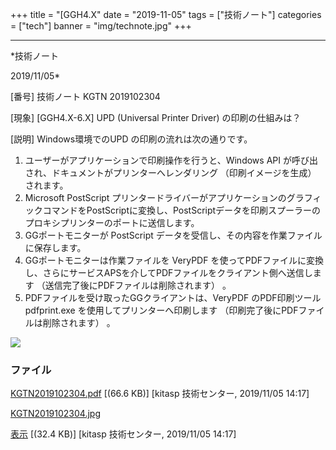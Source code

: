 ﻿+++
title = "[GGH4.X"
date = "2019-11-05"
tags = ["技術ノート"]
categories = ["tech"]
banner = "img/technote.jpg"
+++

-----------------------------------------------------------------------------------------------------------------------------

*技術ノート

2019/11/05*


[番号]
技術ノート KGTN 2019102304

[現象]
[GGH4.X-6.X] UPD (Universal Printer Driver) の印刷の仕組みは？

[説明]
Windows環境でのUPD の印刷の流れは次の通りです。

1. ユーザーがアプリケーションで印刷操作を行うと、Windows API
が呼び出され、ドキュメントがプリンターへレンダリング
（印刷イメージを生成） されます。
2. Microsoft PostScript
プリンタードライバーがアプリケーションのグラフィックコマンドをPostScriptに変換し、PostScriptデータを印刷スプーラーのプロキシプリンターのポートに送信します。
3. GGポートモニターが PostScript
データを受信し、その内容を作業ファイルに保存します。
4. GGポートモニターは作業ファイルを VeryPDF
を使ってPDFファイルに変換し、さらにサービスAPSを介してPDFファイルをクライアント側へ送信します
（送信完了後にPDFファイルは削除されます） 。
5. PDFファイルを受け取ったGGクライアントは、VeryPDF のPDF印刷ツール
pdfprint.exe を使用してプリンターへ印刷します
（印刷完了後にPDFファイルは削除されます） 。

![](http://techreport.kitasp.net/attachments/download/4412/KGTN2019102304.jpg)


### ファイル

 
 


[KGTN2019102304.pdf](http://techreport.kitasp.net/attachments/download/4411/KGTN2019102304.pdf)
 [(66.6 KB)] [kitasp 技術センター, 2019/11/05
14:17]

[KGTN2019102304.jpg](http://techreport.kitasp.net/attachments/download/4412/KGTN2019102304.jpg)

[表示](http://techreport.kitasp.net/attachments/4412/KGTN2019102304.jpg "表示")
 [(32.4 KB)] [kitasp 技術センター, 2019/11/05
14:17]


 


 

